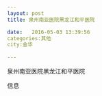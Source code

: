 ```yaml
--- 
layout: post 
title: 泉州南亚医院黑龙江和平医院

date:   2016-05-03 13:39:56 
categories:其他  
city:金华
  
--- 
```

   
泉州南亚医院黑龙江和平医院

信息

